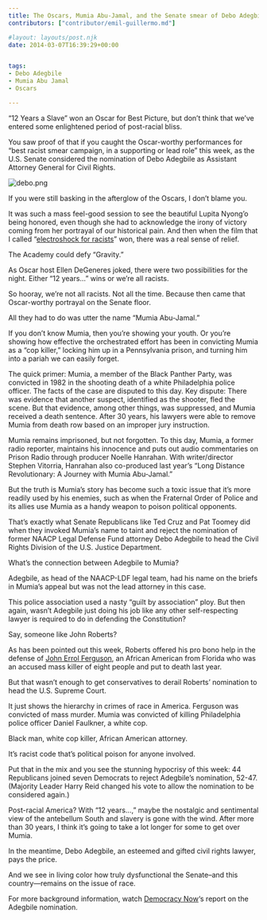 ```yaml
---
title: The Oscars, Mumia Abu-Jamal, and the Senate smear of Debo Adegbile
contributors: ["contributor/emil-guillermo.md"]

#layout: layouts/post.njk
date: 2014-03-07T16:39:29+00:00


tags:
- Debo Adegbile
- Mumia Abu Jamal
- Oscars

---
```


“12 Years a Slave” won an Oscar for Best Picture, but don’t think that we’ve entered some enlightened period of post-racial bliss.

You saw proof of that if you caught the Oscar-worthy performances for “best racist smear campaign, in a supporting or lead role” this week, as the U.S. Senate considered the nomination of Debo Adegbile as Assistant Attorney General for Civil Rights.

![debo.png](/uploads/debo.png)

If you were still basking in the afterglow of the Oscars, I don’t blame you.

It was such a mass feel-good session to see the beautiful Lupita Nyong’o being honored, even though she had to acknowledge the irony of victory coming from her portrayal of our historical pain. And then when the film that I called “[electroshock for racists](/blog/12-years-a-slave-worthy-of-golden-globe--and-oscar-too/)” won, there was a real sense of relief.

The Academy could defy “Gravity.”

As Oscar host Ellen DeGeneres joked, there were two possibilities for the night. Either “12 years…” wins or we’re all racists.

So hooray, we’re not all racists. Not all the time. Because then came that Oscar-worthy portrayal on the Senate floor.

All they had to do was utter the name “Mumia Abu-Jamal.”

If you don’t know Mumia, then you’re showing your youth. Or you’re showing how effective the orchestrated effort has been in convicting Mumia as a “cop killer,” locking him up in a Pennsylvania prison, and turning him into a pariah we can easily forget.

The quick primer: Mumia, a member of the Black Panther Party, was convicted in 1982 in the shooting death of a white Philadelphia police officer. The facts of the case are disputed to this day. Key dispute: There was evidence that another suspect, identified as the shooter, fled the scene. But that evidence, among other things, was suppressed, and Mumia received a death sentence. After 30 years, his lawyers were able to remove Mumia from death row based on an improper jury instruction.

Mumia remains imprisoned, but not forgotten. To this day, Mumia, a former radio reporter, maintains his innocence and puts out audio commentaries on Prison Radio through producer Noelle Hanrahan. With writer/director Stephen Vitorria, Hanrahan also co-produced last year’s “Long Distance Revolutionary: A Journey with Mumia Abu-Jamal.”

But the truth is Mumia’s story has become such a toxic issue that it’s more readily used by his enemies, such as when the Fraternal Order of Police and its allies use Mumia as a handy weapon to poison political opponents.

That’s exactly what Senate Republicans like Ted Cruz and Pat Toomey did when they invoked Mumia’s name to taint and reject the nomination of former NAACP Legal Defense Fund attorney Debo Adegbile to head the Civil Rights Division of the U.S. Justice Department.

What’s the connection between Adegbile to Mumia?

Adegbile, as head of the NAACP-LDF legal team, had his name on the briefs in Mumia’s appeal but was not the lead attorney in this case.

This police association used a nasty “guilt by association” ploy. But then again, wasn’t Adegbile just doing his job like any other self-respecting lawyer is required to do in defending the Constitution?

Say, someone like John Roberts?

As has been pointed out this week, Roberts offered his pro bono help in the defense of [John Errol Ferguson](https://www.floridacapitalcases.state.fl.us/inmate-details.cfm?id=147), an African American from Florida who was an accused mass killer of eight people and put to death last year.

But that wasn’t enough to get conservatives to derail Roberts’ nomination to head the U.S. Supreme Court.

It just shows the hierarchy in crimes of race in America. Ferguson was convicted of mass murder. Mumia was convicted of killing Philadelphia police officer Daniel Faulkner, a white cop.

Black man, white cop killer, African American attorney.

It’s racist code that’s political poison for anyone involved.

Put that in the mix and you see the stunning hypocrisy of this week: 44 Republicans joined seven Democrats to reject Adegbile’s nomination, 52-47. (Majority Leader Harry Reid changed his vote to allow the nomination to be considered again.)

Post-racial America? With “12 years…,” maybe the nostalgic and sentimental view of the antebellum South and slavery is gone with the wind. After more than 30 years, I think it’s going to take a lot longer for some to get over Mumia.

In the meantime, Debo Adegbile, an esteemed and gifted civil rights lawyer, pays the price.

And we see in living color how truly dysfunctional the Senate–and this country—remains on the issue of race.

For more background information, watch [Democracy Now](https://youtu.be/qMXLjHHo60g)‘s report on the Adegbile nomination.
